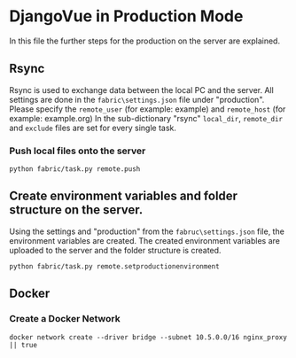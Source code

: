 # DjangoVue in Production Mode

In this file the further steps for the production on the server are explained.

## Rsync

Rsync is used to exchange data between the local PC and the server. All settings are done in the `fabric\settings.json` file under "production". Please specify the `remote_user` (for example: example) and `remote_host` (for example: example.org) In the sub-dictionary "rsync" `local_dir`, `remote_dir` and `exclude` files are set for every single task.



### Push local files onto the server

```
python fabric/task.py remote.push
```


## Create environment variables and folder structure on the server.

Using the settings and "production" from the `fabruc\settings.json` file, the environment variables are created. The created environment variables are uploaded to the server and the folder structure is created. 

```
python fabric/task.py remote.setproductionenvironment
```


## Docker

### Create a Docker Network
```
docker network create --driver bridge --subnet 10.5.0.0/16 nginx_proxy || true